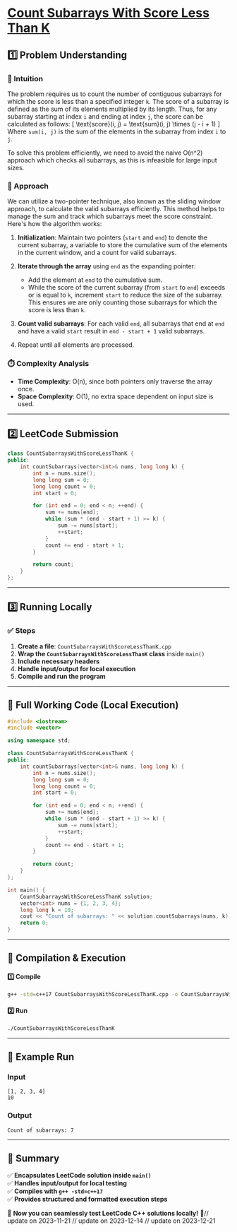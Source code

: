 # **[Count Subarrays With Score Less Than K](https://leetcode.com/problems/count-subarrays-with-score-less-than-k/description/)**  

## **1️⃣ Problem Understanding**  
### **📌 Intuition**  
The problem requires us to count the number of contiguous subarrays for which the score is less than a specified integer `k`. The score of a subarray is defined as the sum of its elements multiplied by its length. Thus, for any subarray starting at index `i` and ending at index `j`, the score can be calculated as follows:
\[ \text{score}(i, j) = \text{sum}(i, j) \times (j - i + 1) \]
Where `sum(i, j)` is the sum of the elements in the subarray from index `i` to `j`.

To solve this problem efficiently, we need to avoid the naive O(n^2) approach which checks all subarrays, as this is infeasible for large input sizes.

### **🚀 Approach**  
We can utilize a two-pointer technique, also known as the sliding window approach, to calculate the valid subarrays efficiently. This method helps to manage the sum and track which subarrays meet the score constraint. Here's how the algorithm works:

1. **Initialization**: Maintain two pointers (`start` and `end`) to denote the current subarray, a variable to store the cumulative sum of the elements in the current window, and a count for valid subarrays.

2. **Iterate through the array** using `end` as the expanding pointer:
   - Add the element at `end` to the cumulative sum.
   - While the score of the current subarray (from `start` to `end`) exceeds or is equal to `k`, increment `start` to reduce the size of the subarray. This ensures we are only counting those subarrays for which the score is less than `k`.

3. **Count valid subarrays**: For each valid `end`, all subarrays that end at `end` and have a valid `start` result in `end - start + 1` valid subarrays.

4. Repeat until all elements are processed.

### **⏱️ Complexity Analysis**  
- **Time Complexity**: O(n), since both pointers only traverse the array once.
- **Space Complexity**: O(1), no extra space dependent on input size is used.

---  

## **2️⃣ LeetCode Submission**  
```cpp
class CountSubarraysWithScoreLessThanK {
public:
    int countSubarrays(vector<int>& nums, long long k) {
        int n = nums.size();
        long long sum = 0;
        long long count = 0;
        int start = 0;

        for (int end = 0; end < n; ++end) {
            sum += nums[end];
            while (sum * (end - start + 1) >= k) {
                sum -= nums[start];
                ++start;
            }
            count += end - start + 1;
        }

        return count;
    }
};
```  

---  

## **3️⃣ Running Locally**  
### **✅ Steps**  
1. **Create a file**: `CountSubarraysWithScoreLessThanK.cpp`  
2. **Wrap the `CountSubarraysWithScoreLessThanK` class** inside `main()`  
3. **Include necessary headers**  
4. **Handle input/output for local execution**  
5. **Compile and run the program**  

---  

## **📝 Full Working Code (Local Execution)**  
```cpp
#include <iostream>
#include <vector>

using namespace std;

class CountSubarraysWithScoreLessThanK {
public:
    int countSubarrays(vector<int>& nums, long long k) {
        int n = nums.size();
        long long sum = 0;
        long long count = 0;
        int start = 0;

        for (int end = 0; end < n; ++end) {
            sum += nums[end];
            while (sum * (end - start + 1) >= k) {
                sum -= nums[start];
                ++start;
            }
            count += end - start + 1;
        }

        return count;
    }
};

int main() {
    CountSubarraysWithScoreLessThanK solution;
    vector<int> nums = {1, 2, 3, 4};
    long long k = 10;
    cout << "Count of subarrays: " << solution.countSubarrays(nums, k) << endl;
    return 0;
}
```  

---  

## **🔧 Compilation & Execution**  
#### **1️⃣ Compile**  
```bash
g++ -std=c++17 CountSubarraysWithScoreLessThanK.cpp -o CountSubarraysWithScoreLessThanK
```  

#### **2️⃣ Run**  
```bash
./CountSubarraysWithScoreLessThanK
```  

---  

## **🎯 Example Run**  
### **Input**  
```
[1, 2, 3, 4]
10
```  
### **Output**  
```
Count of subarrays: 7
```  

---  

## **📌 Summary**  
✅ **Encapsulates LeetCode solution inside `main()`**  
✅ **Handles input/output for local testing**  
✅ **Compiles with `g++ -std=c++17`**  
✅ **Provides structured and formatted execution steps**  

🚀 **Now you can seamlessly test LeetCode C++ solutions locally!** 🚀// update on 2023-11-21
// update on 2023-12-14
// update on 2023-12-21
